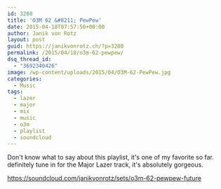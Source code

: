 ```yaml
---
id: 3280
title: 'O3M 62 &#8211; PewPew'
date: 2015-04-18T07:57:50+00:00
author: Janik von Rotz
layout: post
guid: https://janikvonrotz.ch/?p=3280
permalink: /2015/04/18/o3m-62-pewpew/
dsq_thread_id:
  - "3692340426"
image: /wp-content/uploads/2015/04/O3M-62-PewPew.jpg
categories:
  - Music
tags:
  - lazer
  - major
  - mix
  - music
  - o3m
  - playlist
  - soundcloud
---
```

Don't know what to say about this playlist, it's one of my favorite so far. definitely tune in for the Major Lazer track, it's absolutely gorgeous.

https://soundcloud.com/janikvonrotz/sets/o3m-62-pewpew-future